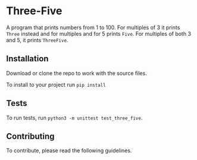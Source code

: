 # Three-Five
A program that prints numbers from 1 to 100. For multiples of 3 it prints `Three` instead and for multiples and for
5 prints `Five`. For multiples of both 3 and 5, it prints `ThreeFive`.

## Installation
Download or clone the repo to work with the source files.

To install to your project run
```pip install ```

## Tests
To run tests, run ```python3 -m unittest test_three_five```.

## Contributing
To contribute, please read the following guidelines.
